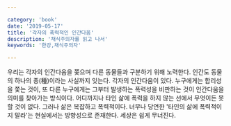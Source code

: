 ```yaml
---

category: 'book'
date: '2019-05-17'
title: '각자의 폭력적인 인간다움'
description: '채식주의자를 읽고 나서'
keywords: '한강,채식주의자'

---
```


우리는 각자의 인간다움을 쫒으며 다른 동물들과 구분하기 위해 노력한다. 인간도 동물의 하나의 종(種)이라는 사실까지 잊는다. 각자의 인간다움이 있다. 누구에게는 합리성을 쫓는 것이, 또 다른 누구에게는 그부터 발생하는 폭력성을 비판하는 것이 인간다움을 의미를 찾아가는 방식이다. 어디까지나 타인 삶에 폭력을 하지 않는 선에서 무엇이든 못할 것이 없다. 그러나 삶은 복잡하고 폭력적이다. 너무나 당연한 '타인의 삶에 폭력적이지 말라'는 현실에서는 방향성으로 존재한다. 세상은 쉽게 무너진다.